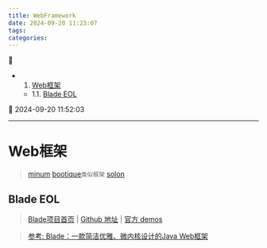 ```yaml
---
title: WebFramework
date: 2024-09-20 11:23:07
tags: 
categories: 
---
```


💠

- 1. [Web框架](#web框架)
    - 1.1. [Blade EOL](#blade-eol)

💠 2024-09-20 11:52:03
****************************************
# Web框架
> [minum](https://github.com/byronka/minum)
> [bootique](https://github.com/bootique/bootique)`类似框架`
> [solon](https://github.com/opensolon/solon)

## Blade EOL
> [Blade项目首页](https://lets-blade.github.io/) | [Github 地址](https://github.com/lets-blade/blade) | [官方 demos](https://github.com/lets-blade/blade-demos)

> [参考: Blade：一款简洁优雅、微内核设计的Java Web框架](http://hao.jobbole.com/bladejava/)
